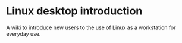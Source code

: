 # Linux desktop introduction
A wiki to introduce new users to the use of Linux as a workstation for everyday use.